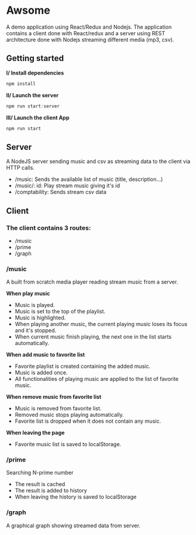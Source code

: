 # Awsome
A demo application using React/Redux and Nodejs. The application contains a client done with React/redux and a server using REST architecture done with Nodejs streaming different media (mp3, csv).

## Getting started

**I/ Install dependencies**
```javascript
npm install
```

**II/ Launch the server**
```javascript
npm run start:server
```

**III/ Launch the client App**
```javascript
npm run start
```

## Server

A NodeJS server sending music and csv as streaming data to the client via HTTP calls.

* /music: Sends the available list of music (title, description...)
* /music/: id: Play stream music giving it's id
* /comptability: Sends stream csv data


## Client

### The client contains 3 routes:

* /music
* /prime
* /graph


### /music
A built from scratch media player reading stream music from a server.

**When play music**

- Music is played.
- Music is set to the top of the playlist.
- Music is highlighted.
- When playing another music, the current playing music loses its focus and it's stopped.
- When current music finish playing, the next one in the list starts automatically.

**When add music to favorite list**

- Favorite playlist is created containing the added music.
- Music is added once.
- All functionalities of playing music are applied to the list of favorite music.

**When remove music from favorite list**

- Music is removed from favorite list.
- Removed music stops playing automatically.
- Favorite list is dropped when it does not contain any music.

**When leaving the page**

- Favorite music list is saved to localStorage.


### /prime

Searching N-prime number

* The result is cached
* The result is added to history
* When leaving the history is saved to localStorage


### /graph

A graphical graph showing streamed data from server.
